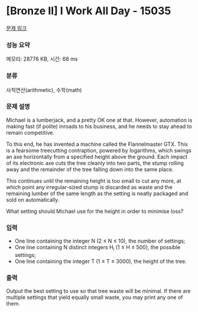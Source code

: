 # [Bronze II] I Work All Day - 15035 

[문제 링크](https://www.acmicpc.net/problem/15035) 

### 성능 요약

메모리: 28776 KB, 시간: 68 ms

### 분류

사칙연산(arithmetic), 수학(math)

### 문제 설명

<p>Michael is a lumberjack, and a pretty OK one at that. However, automation is making fast (if polite) inroads to his business, and he needs to stay ahead to remain competitive.</p>

<p>To this end, he has invented a machine called the Flannelmaster GTX. This is a fearsome treecutting contraption, powered by logarithms, which swings an axe horizontally from a specified height above the ground. Each impact of its electronic axe cuts the tree cleanly into two parts, the stump rolling away and the remainder of the tree falling down into the same place.</p>

<p>This continues until the remaining height is too small to cut any more, at which point any irregular-sized stump is discarded as waste and the remaining lumber of the same length as the setting is neatly packaged and sold on automatically.</p>

<p>What setting should Michael use for the height in order to minimise loss?</p>

### 입력 

 <ul>
	<li>One line containing the integer N (2 ≤ N ≤ 10), the number of settings;</li>
	<li>One line containing N distinct integers H<sub>i</sub> (1 ≤ H ≤ 500), the possible settings;</li>
	<li>One line containing the integer T (1 ≤ T ≤ 3000), the height of the tree.</li>
</ul>

### 출력 

 <p>Output the best setting to use so that tree waste will be minimal. If there are multiple settings that yield equally small waste, you may print any one of them.</p>

